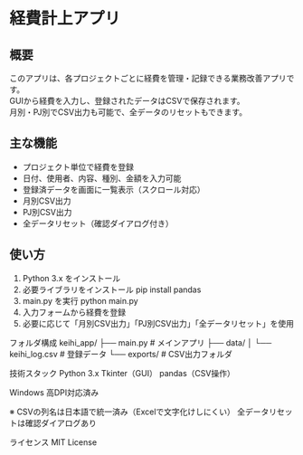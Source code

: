 # 経費計上アプリ

## 概要
このアプリは、各プロジェクトごとに経費を管理・記録できる業務改善アプリです。  
GUIから経費を入力し、登録されたデータはCSVで保存されます。  
月別・PJ別でCSV出力も可能で、全データのリセットもできます。

## 主な機能
- プロジェクト単位で経費を登録
- 日付、使用者、内容、種別、金額を入力可能
- 登録済データを画面に一覧表示（スクロール対応）
- 月別CSV出力
- PJ別CSV出力
- 全データリセット（確認ダイアログ付き）

## 使い方
1. Python 3.x をインストール
2. 必要ライブラリをインストール
   pip install pandas
3. main.py を実行
   python main.py
4. 入力フォームから経費を登録
5. 必要に応じて「月別CSV出力」「PJ別CSV出力」「全データリセット」を使用

フォルダ構成
keihi_app/
├── main.py               # メインアプリ
├── data/
│   └── keihi_log.csv     # 登録データ
└── exports/              # CSV出力フォルダ

技術スタック
Python 3.x
Tkinter（GUI）
pandas（CSV操作）

Windows 高DPI対応済み

※
CSVの列名は日本語で統一済み（Excelで文字化けしにくい）
全データリセットは確認ダイアログあり

ライセンス
MIT License
